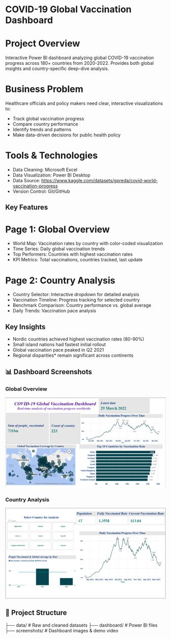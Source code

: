 # COVID-19 Global Vaccination Dashboard

# Project Overview
Interactive Power BI dashboard analyzing global COVID-19 vaccination progress across 180+ countries from 2020-2022. Provides both global insights and country-specific deep-dive analysis.

# Business Problem
Healthcare officials and policy makers need clear, interactive visualizations to:
- Track global vaccination progress
- Compare country performance 
- Identify trends and patterns
- Make data-driven decisions for public health policy

# Tools & Technologies
- Data Cleaning: Microsoft Excel
- Data Visualization: Power BI Desktop
- Data Source: https://www.kaggle.com/datasets/gpreda/covid-world-vaccination-progress
- Version Control: Git/GitHub

## Key Features

# Page 1: Global Overview
- World Map: Vaccination rates by country with color-coded visualization
- Time Series: Daily global vaccination trends
- Top Performers: Countries with highest vaccination rates
- KPI Metrics: Total vaccinations, countries tracked, last update

# Page 2: Country Analysis
- Country Selector: Interactive dropdown for detailed analysis
- Vaccination Timeline: Progress tracking for selected country
- Benchmark Comparison: Country performance vs. global average
- Daily Trends: Vaccination pace analysis

## Key Insights
- Nordic countries achieved highest vaccination rates (80-90%)
- Small island nations had fastest initial rollout
- Global vaccination pace peaked in Q2 2021
- Regional disparities* remain significant across continents

## 📊 Dashboard Screenshots

### Global Overview
![Global Overview](Global_Overview.png)

### Country Analysis
![Country Analysis](Country_Analysis.png)

## 📁 Project Structure
├── data/                 # Raw and cleaned datasets
├── dashboard/           # Power BI files
├── screenshots/         # Dashboard images & demo video
